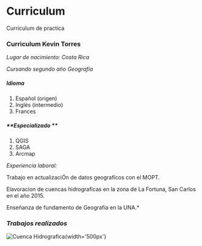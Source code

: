 # Curriculum
Curriculum de practica 

### Curriculum Kevin Torres

*Lugar de nacimiento: Costa Rica*

*Cursando segundo año Geografía*


##### **Idioma**
1. Español (origen)
2. Inglés (intermedio)
3. Frances 


##### **Especializado **
1. QGIS 
2. SAGA
3. Arcmap

*Experiencia laboral:* 

Trabajo en actualizaciÓn de datos geografícos con el MOPT.

Elavoracion de cuencas hidrograficas en la zona de La Fortuna, San Carlos en el año 2015.

Enseñanza de fundamento de Geografía en la UNA.*

### ***Trabajos realizados***

![Cuenca Hidrografica](https://i.ytimg.com/vi/RZDVarcRq5M/maxresdefault.jpg){width='500px'}


